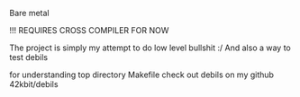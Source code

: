Bare metal

!!! REQUIRES CROSS COMPILER FOR NOW

The project is simply my attempt to do low level bullshit :/
And also a way to test debils

for understanding top directory Makefile check out debils on my github 42kbit/debils
